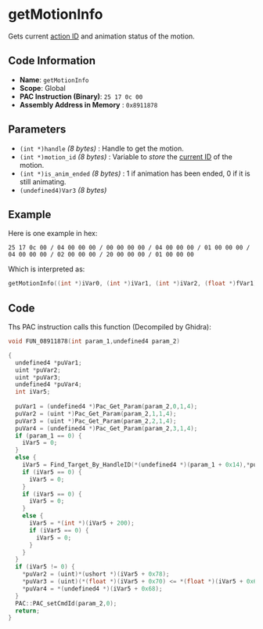# getMotionInfo

Gets current [action ID](./guide/reference-table.md#action-ids) and animation status of the motion.

## Code Information

- **Name**: `getMotionInfo`
- **Scope**: Global
- **PAC Instruction (Binary)**: `25 17 0c 00`
- **Assembly Address in Memory** : `0x8911878`

## Parameters

- `(int *)handle` *(8 bytes)* : Handle to get the motion.
- `(int *)motion_id` *(8 bytes)* : Variable to *store* the [current ID](./guide/reference-table.md#action-ids) of the motion.
- `(int *)is_anim_ended` *(8 bytes)* : 1 if animation has been ended, 0 if it is still animating.
- `(undefined4)Var3` *(8 bytes)*

## Example

Here is one example in hex:

```25 17 0c 00 / 04 00 00 00 / 00 00 00 00 / 04 00 00 00 / 01 00 00 00 / 04 00 00 00 / 02 00 00 00 / 20 00 00 00 / 01 00 00 00```

Which is interpreted as:

```c
getMotionInfo((int *)iVar0, (int *)iVar1, (int *)iVar2, (float *)fVar1)
```

## Code

Ths PAC instruction calls this function (Decompiled by Ghidra):

```c
void FUN_08911878(int param_1,undefined4 param_2)

{
  undefined4 *puVar1;
  uint *puVar2;
  uint *puVar3;
  undefined4 *puVar4;
  int iVar5;
  
  puVar1 = (undefined4 *)Pac_Get_Param(param_2,0,1,4);
  puVar2 = (uint *)Pac_Get_Param(param_2,1,1,4);
  puVar3 = (uint *)Pac_Get_Param(param_2,2,1,4);
  puVar4 = (undefined4 *)Pac_Get_Param(param_2,3,1,4);
  if (param_1 == 0) {
    iVar5 = 0;
  }
  else {
    iVar5 = Find_Target_By_HandleID(*(undefined4 *)(param_1 + 0x14),*puVar1,1);
    if (iVar5 == 0) {
      iVar5 = 0;
    }
    if (iVar5 == 0) {
      iVar5 = 0;
    }
    else {
      iVar5 = *(int *)(iVar5 + 200);
      if (iVar5 == 0) {
        iVar5 = 0;
      }
    }
  }
  if (iVar5 != 0) {
    *puVar2 = (uint)*(ushort *)(iVar5 + 0x78);
    *puVar3 = (uint)(*(float *)(iVar5 + 0x70) <= *(float *)(iVar5 + 0x68));
    *puVar4 = *(undefined4 *)(iVar5 + 0x68);
  }
  PAC::PAC_setCmdId(param_2,0);
  return;
}
```

